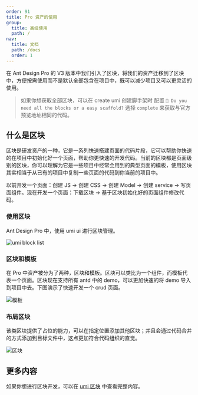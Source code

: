 ```yaml
---
order: 91
title: Pro 资产的使用
group:
  title: 高级使用
  path: /
nav:
  title: 文档
  path: /docs
  order: 1
---
```


在 Ant Design Pro 的 V3 版本中我们引入了区块，将我们的资产迁移到了区块中，方便按需使用而不是默认全部包含在项目中，既可以减少项目又可以更灵活的使用。

> 如果你想获取全部区块，可以在 create umi 创建脚手架时 配置 `🚀 Do you need all the blocks or a easy scaffold?` 选择 `complete` 来获取与官方预览地址相同的代码。

## 什么是区块

区块是研发资产的一种，它是一系列快速搭建页面的代码片段，它可以帮助你快速的在项目中初始化好一个页面，帮助你更快速的开发代码。当前的区块都是页面级别的区块，你可以理解为它是一些项目中经常会用到的典型页面的模板，使用区块其实相当于从已有的项目中复制一些页面的代码到你当前的项目中。

以前开发一个页面：创建 JS -> 创建 CSS -> 创建 Model -> 创建 service -> 写页面组件。现在开发一个页面：下载区块 -> 基于区块初始化好的页面组件修改代码。

### 使用区块

Ant Design Pro 中，使用 umi ui 进行区块管理。

![ umi block list](https://gw.alipayobjects.com/zos/antfincdn/YWjTPDQAeq/CF034E49-0FE8-4011-B282-6956FC1B312C.png)

### 区块和模板

在 Pro 中资产被分为了两种，区块和模板。区块可以类比为一个组件，而模板代表一个页面。区块现在支持所有 antd 中的 demo，可以更加快速的将 demo 导入到项目中去。下图演示了快速开发一个 crud 页面。

![模板](https://gw.alipayobjects.com/zos/antfincdn/75%26lzz1F9P/Kapture%2525202019-11-25%252520at%25252015.35.41.gif)

### 布局区块

该类区块提供了占位的能力，可以在指定位置添加其他区块；并且会通过代码合并的方式添加到目标文件中，这点更加符合代码组织的直觉。

![区块](https://gw.alipayobjects.com/zos/antfincdn/FjLAmnNnwA/Kapture%2525202019-11-25%252520at%25252017.32.25.gif)

## 更多内容

如果你想进行区块开发，可以在 [umi 区块](https://umijs.org/zh-CN/docs/use-umi-ui) 中查看完整内容。
